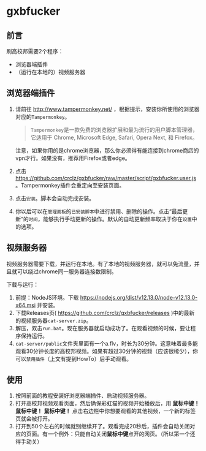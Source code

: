 # gxbfucker

## 前言
刷高校邦需要2个程序：
- 浏览器端插件
- （运行在本地的）视频服务器

## 浏览器端插件
1. 请前往 http://www.tampermonkey.net/ ，根据提示，安装你所使用的浏览器对应的`Tampermonkey`。

    > `Tampermonkey`是一款免费的浏览器扩展和最为流行的用户脚本管理器，它适用于 Chrome, Microsoft Edge, Safari, Opera Next, 和 Firefox。

    注意，如果你用的是chrome浏览器，那么你必须得有能连接到chrome商店的vpn才行。如果没有，推荐用Firefox或者edge。

2. 点击 https://github.com/crclz/gxbfucker/raw/master/script/gxbfucker.user.js 。Tampermonkey插件会重定向至安装页面。
3. 点击`安装`。脚本会自动完成安装。
4. 你以后可以在`管理面板`的`已安装脚本`中进行禁用、删除的操作。点击“最后更新”的`时间`，能够执行手动更新的操作。默认的自动更新频率取决于你在`设置`中的选项。

## 视频服务器
视频服务器需要下载，并运行在本地。有了本地的视频服务器，就可以免流量，并且就可以绕过chrome同一服务器连接数限制。

下载与运行：
1. 前提：NodeJS环境。下载 https://nodejs.org/dist/v12.13.0/node-v12.13.0-x64.msi 并安装。
2. 下载Releases页( https://github.com/crclz/gxbfucker/releases )中的最新的视频服务器`cat-server.zip`。
3. 解压，双击`run.bat`。现在服务器就启动成功了。在观看视频的时候，要让程序保持运行。
4. `cat-server/public`文件夹里面有一个a.flv，时长为30分钟。这意味着最多能观看30分钟长度的高校邦视频。如果有超过30分钟的视频（应该很稀少），你可以`禁用插件`（上文有提到HowTo）后手动观看。

## 使用
1. 按照前面的教程安装好浏览器端插件、启动视频服务器。
2. 打开高校邦视频观看页面，然后确保彩虹猫的视频开始播放后，用 **鼠标中键！** **鼠标中键！** **鼠标中键！** 点击右边栏中你想要观看的其他视频，一个新的标签页就会被打开。
3. 打开到50个左右的时候就别继续开了。观看完成20秒后，插件会自动关闭对应的页面。有一个例外：只能自动关闭**鼠标中键**点开的网页。（所以第一个还得手动关）